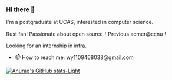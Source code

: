 ### Hi there 👋

<!--
**my-vegetable-has-exploded/my-vegetable-has-exploded** is a ✨ _special_ ✨ repository because its `README.md` (this file) appears on your GitHub profile.

Here are some ideas to get you started:

- 🔭 I’m currently working on ...
- 🌱 I’m currently learning ...
- 👯 I’m looking to collaborate on ...
- 🤔 I’m looking for help with ...
- 💬 Ask me about ...
- 📫 How to reach me: ...
- 😄 Pronouns: ...
- ⚡ Fun fact: ...
-->

I'm a postgraduate at UCAS, interested in computer science.

Rust fan! Passionate about open source！Previous acmer@ccnu！

Looking for an internship in infra.

- 📫 How to reach me: wy1109468038@gmail.com

[![Anurag's GitHub stats-Light](https://github-readme-stats.vercel.app/api?username=my-vegetable-has-exploded&show_icons=true&theme=default#gh-light-mode-only)](https://github.com/anuraghazra/github-readme-stats#gh-light-mode-only)
